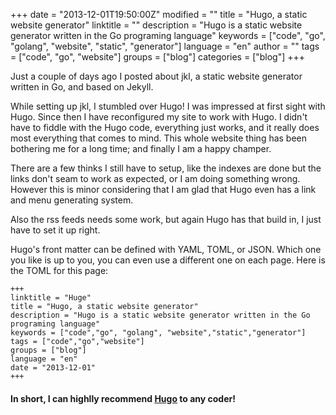 +++
date = "2013-12-01T19:50:00Z"
modified = ""
title = "﻿Hugo, a static website generator"
linktitle = ""
description = "Hugo is a static website generator written in the Go programing language"
keywords = ["code", "go", "golang", "website", "static", "generator"]
language = "en"
author = ""
tags = ["code", "go", "website"]
groups = ["blog"]
categories = ["blog"]
+++


Just a couple of days ago I posted about jkl, a static website generator written in Go, and based on Jekyll.

While setting up jkl, I stumbled over Hugo! I was impressed at first sight with Hugo.
Since then I have reconfigured my site to work with Hugo.
I didn't have to fiddle with the Hugo code, everything just works, and it really does most everything that comes to mind.
This whole website thing has been bothering me for a long time; and finally I am a happy champer.

There are a few thinks I still have to setup, like the indexes are done but the links don't seam to work as expected, or I am doing something wrong. However this is minor considering that I am glad that Hugo even has a link and menu generating system. 

Also the rss feeds needs some work, but again Hugo has that build in, I just have to set it up right.

Hugo's front matter can be defined with YAML, TOML, or JSON. Which one you like is up to you, you can even use a 
different one on each page.
Here is the TOML for this page:

	+++
	linktitle = "Huge"
	title = "﻿Hugo, a static website generator"
	description = "Hugo is a static website generator written in the Go programing language"
	keywords = ["code","go", "golang", "website","static","generator"]
	tags = ["code","go","website"]
	groups = ["blog"]
	language = "en"
	date = "2013-12-01"
	+++

#### In short, I can highlly recommend [Hugo](http://github.com/spf13/hugo) to any coder!
